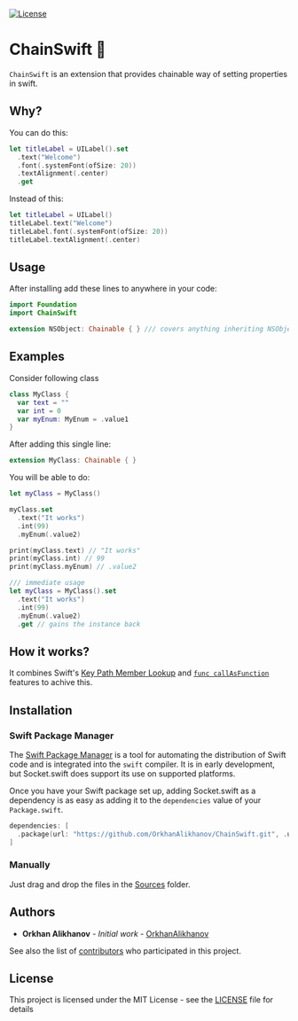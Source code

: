[![License](https://img.shields.io/github/license/OrkhanAlikhanov/ChainSwift.svg)](https://github.com/OrkhanAlikhanov/ChainSwift/blob/master/LICENSE)

# ChainSwift 🔗
`ChainSwift` is an extension that provides chainable way of setting properties in swift.

## Why?
You can do this:
```swift
let titleLabel = UILabel().set
  .text("Welcome")
  .font(.systemFont(ofSize: 20))
  .textAlignment(.center)
  .get
```
Instead of this:
```swift
let titleLabel = UILabel()
titleLabel.text("Welcome")
titleLabel.font(.systemFont(ofSize: 20))
titleLabel.textAlignment(.center)
```

## Usage
After installing add these lines to anywhere in your code:

```swift
import Foundation
import ChainSwift

extension NSObject: Chainable { } /// covers anything inheriting NSObject like UIView
```

## Examples
Consider following class
```swift
class MyClass {
  var text = ""
  var int = 0
  var myEnum: MyEnum = .value1
}
```

After adding this single line: 
```swift
extension MyClass: Chainable { }
```

You will be able to do:
```swift
let myClass = MyClass()

myClass.set
  .text("It works")
  .int(99)
  .myEnum(.value2)

print(myClass.text) // "It works"
print(myClass.int) // 99
print(myClass.myEnum) // .value2

/// immediate usage
let myClass = MyClass().set
  .text("It works")
  .int(99)
  .myEnum(.value2)
  .get // gains the instance back
```

## How it works?
It combines Swift's [Key Path Member Lookup](https://github.com/apple/swift-evolution/blob/main/proposals/0252-keypath-dynamic-member-lookup.md) and [`func callAsFunction`](https://github.com/apple/swift-evolution/blob/main/proposals/0253-callable.md) features to achive this. 

## Installation

### Swift Package Manager

The [Swift Package Manager](https://swift.org/package-manager/) is a tool for automating the distribution of Swift code and is integrated into the `swift` compiler. It is in early development, but Socket.swift does support its use on supported platforms. 

Once you have your Swift package set up, adding Socket.swift as a dependency is as easy as adding it to the `dependencies` value of your `Package.swift`.

```swift
dependencies: [
  .package(url: "https://github.com/OrkhanAlikhanov/ChainSwift.git", .upToNextMajor(from: "1.0.0"))
]
```

### Manually
Just drag and drop the files in the [Sources](https://github.com/OrkhanAlikhanov/ChainSwift/blob/master/Sources) folder.

## Authors

* **Orkhan Alikhanov** - *Initial work* - [OrkhanAlikhanov](https://github.com/OrkhanAlikhanov)

See also the list of [contributors](https://github.com/OrkhanAlikhanov/ChainSwift/contributors) who participated in this project.

## License

This project is licensed under the MIT License - see the [LICENSE](https://github.com/OrkhanAlikhanov/ChainSwift/blob/master/LICENSE) file for details
